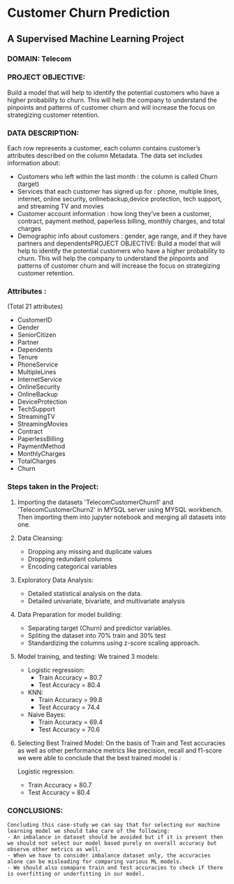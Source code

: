 # Customer Churn Prediction 
## A Supervised Machine Learning Project

### DOMAIN: Telecom

### PROJECT OBJECTIVE: 
Build a model that will help to identify the potential customers who have a higher probability to churn. This will help the company to understand the pinpoints and patterns of customer churn and will increase the focus on strategizing customer retention.

### DATA DESCRIPTION: 
Each row represents a customer, each column contains customer’s attributes described on the column Metadata. 
The data set includes information about:
- Customers who left within the last month : the column is called Churn (target)
- Services that each customer has signed up for : phone, multiple lines, internet, online security, onlinebackup,device protection, tech support, and streaming TV and movies
- Customer account information : how long they’ve been a customer, contract, payment method, paperless billing, monthly charges, and total charges
- Demographic info about customers : gender, age range, and if they have partners and dependentsPROJECT OBJECTIVE: Build a model that will help to identify the potential customers who have a higher probability to churn. This will help the company to understand the pinpoints and patterns of customer churn and will increase the focus on strategizing customer retention.

### Attributes :
(Total 21 attributes)

- CustomerID	
- Gender	
- SeniorCitizen	
- Partner	
- Dependents	
- Tenure	
- PhoneService	
- MultipleLines	
- InternetService	
- OnlineSecurity	
- OnlineBackup	
- DeviceProtection	
- TechSupport	
- StreamingTV	
- StreamingMovies	
- Contract	
- PaperlessBilling	
- PaymentMethod	
- MonthlyCharges	
- TotalCharges	
- Churn

### Steps taken in the Project:
1. Importing the datasets 'TelecomCustomerChurn1' and 'TelecomCustomerChurn2' in MYSQL server using MYSQL workbench.
   Then importing them into jupyter notebook and merging all datasets into one.
2. Data Cleansing:
   - Dropping any missing and duplicate values
   - Dropping redundant columns
   - Encoding categorical variables
3. Exploratory Data Analysis:
   - Detailed statistical analysis on the data.
   - Detailed univariate, bivariate, and multivariate analysis
4. Data Preparation for model building: 
   - Separating target (Churn) and predictor variables.
   - Spliting the dataset into 70% train and 30% test
   - Standardizing the columns using z-score scaling approach.
5. Model training, and testing:
   We trained 3 models:
   - Logistic regression:
     - Train Accuracy = 80.7
     - Test Accuracy = 80.4
   - KNN:
     - Train Accuracy = 99.8
     - Test Accuracy = 74.4
   - Naive Bayes:
     - Train Accuracy = 69.4
     - Test Accuracy = 70.6
 6. Selecting Best Trained Model:
    On the basis of Train and Test accuracies as well as other performance metrics like precision, recall and f1-score we were able to conclude that the best trained       model is :
    
    Logistic regression:
     - Train Accuracy = 80.7
     - Test Accuracy = 80.4

### CONCLUSIONS:
    Concluding this case-study we can say that for selecting our machine learning model we should take care of the following:
    - An imbalance in dataset should be avoided but if it is present then we should not select our model based purely on overall accuracy but observe other metrics as well.
    - When we have to consider imbalance dataset only, the accuracies alone can be misleading for comparing various ML models.
    - We should also comapare train and test accuracies to check if there is overfitting or underfitting in our model.
